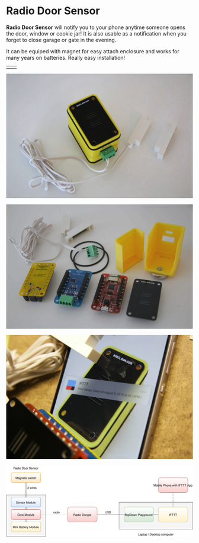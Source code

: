 # Radio Door Sensor

**Radio Door Sensor** will notify you to your phone anytime someone opens the door, window or cookie jar! It is also usable as a notification when you forget to close garage or gate in the evening.

It can be equiped with magnet for easy attach enclosure and works for many years on batteries. Really easy installation!

|  |  |
| :--- | :--- |
|  |  |

![](../.gitbook/assets/_projects_radio-door-sensor_preview.jpg)

![](../.gitbook/assets/_projects_radio-door-sensor_overview.jpg)

![](../.gitbook/assets/_projects_radio-door-sensor_phone-notification.jpg)

![](../.gitbook/assets/_projects_radio-door-sensor_block-diagram.svg)


